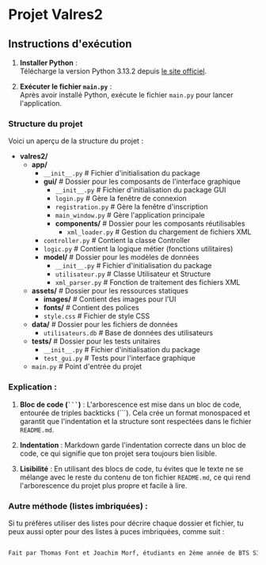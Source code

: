 # Projet Valres2

## Instructions d'exécution

1. **Installer Python** :  
   Télécharge la version Python 3.13.2 depuis [le site officiel](https://www.python.org/downloads/release/python-3132/).

2. **Exécuter le fichier `main.py`** :  
   Après avoir installé Python, exécute le fichier `main.py` pour lancer l'application.

### Structure du projet

Voici un aperçu de la structure du projet :

- **valres2/**
  - **app/**
    - `__init__.py`  # Fichier d'initialisation du package
    - **gui/**  # Dossier pour les composants de l'interface graphique
      - `__init__.py`  # Fichier d'initialisation du package GUI
      - `login.py`  # Gère la fenêtre de connexion
      - `registration.py`  # Gère la fenêtre d'inscription
      - `main_window.py`  # Gère l'application principale
      - **components/**  # Dossier pour les composants réutilisables
        - `xml_loader.py`  # Gestion du chargement de fichiers XML
    - `controller.py`  # Contient la classe Controller
    - `logic.py`  # Contient la logique métier (fonctions utilitaires)
    - **model/**  # Dossier pour les modèles de données
      - `__init__.py`  # Fichier d'initialisation du package
      - `utilisateur.py`  # Classe Utilisateur et Structure
      - `xml_parser.py`  # Fonction de traitement des fichiers XML
  - **assets/**  # Dossier pour les ressources statiques
    - **images/**  # Contient des images pour l'UI
    - **fonts/**  # Contient des polices
    - `style.css`  # Fichier de style CSS
  - **data/**  # Dossier pour les fichiers de données
    - `utilisateurs.db`  # Base de données des utilisateurs
  - **tests/**  # Dossier pour les tests unitaires
    - `__init__.py`  # Fichier d'initialisation du package
    - `test_gui.py`  # Tests pour l'interface graphique
  - `main.py`  # Point d'entrée du projet

### Explication :

1. **Bloc de code (` ``` `)** :
   L'arborescence est mise dans un bloc de code, entourée de triples backticks (\`\`\`). Cela crée un format monospaced et garantit que l'indentation et la structure sont respectées dans le fichier `README.md`.

2. **Indentation** :
   Markdown garde l'indentation correcte dans un bloc de code, ce qui signifie que ton projet sera toujours bien lisible.

3. **Lisibilité** :
   En utilisant des blocs de code, tu évites que le texte ne se mélange avec le reste du contenu de ton fichier `README.md`, ce qui rend l'arborescence du projet plus propre et facile à lire.

### **Autre méthode (listes imbriquées)** :
Si tu préfères utiliser des listes pour décrire chaque dossier et fichier, tu peux aussi opter pour des listes à puces imbriquées, comme suit :

```markdown

Fait par Thomas Font et Joachim Morf, étudiants en 2ème année de BTS SIO